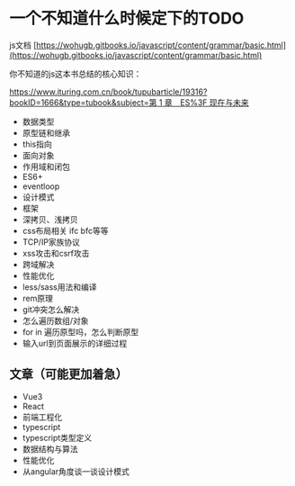 # 一个不知道什么时候定下的TODO

js文档 [https://wohugb.gitbooks.io/javascript/content/grammar/basic.html](https://wohugb.gitbooks.io/javascript/content/grammar/basic.html)

你不知道的js这本书总结的核心知识：

[https://www.ituring.com.cn/book/tupubarticle/19316?bookID=1666&type=tubook&subject=第 1 章　ES%3F 现在与未来](https://www.ituring.com.cn/book/tupubarticle/19316?bookID=1666&type=tubook&subject=%E7%AC%AC%201%20%E7%AB%A0%E3%80%80ES%3F%20%E7%8E%B0%E5%9C%A8%E4%B8%8E%E6%9C%AA%E6%9D%A5)

- 数据类型
- 原型链和继承
- this指向
- 面向对象
- 作用域和闭包
- ES6+
- eventloop
- 设计模式
- 框架
- 深拷贝、浅拷贝
- css布局相关 ifc bfc等等
- TCP/IP家族协议
- xss攻击和csrf攻击
- 跨域解决
- 性能优化
- less/sass用法和编译
- rem原理
- git冲突怎么解决
- 怎么遍历数组/对象
- for in 遍历原型吗，怎么判断原型
- 输入url到页面展示的详细过程

## **文章（可能更加着急）**

- Vue3
- React
- 前端工程化
- typescript
- typescript类型定义
- 数据结构与算法
- 性能优化
- 从angular角度谈一谈设计模式